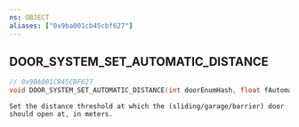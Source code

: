 ```yaml
---
ns: OBJECT
aliases: ["0x9ba001cb45cbf627"]
---
```

## DOOR_SYSTEM_SET_AUTOMATIC_DISTANCE

```c
// 0x9BA001CB45CBF627
void DOOR_SYSTEM_SET_AUTOMATIC_DISTANCE(int doorEnumHash, float fAutomaticDistance, bool network, bool flushState);
```

```
Set the distance threshold at which the (sliding/garage/barrier) door should open at, in meters.
```

